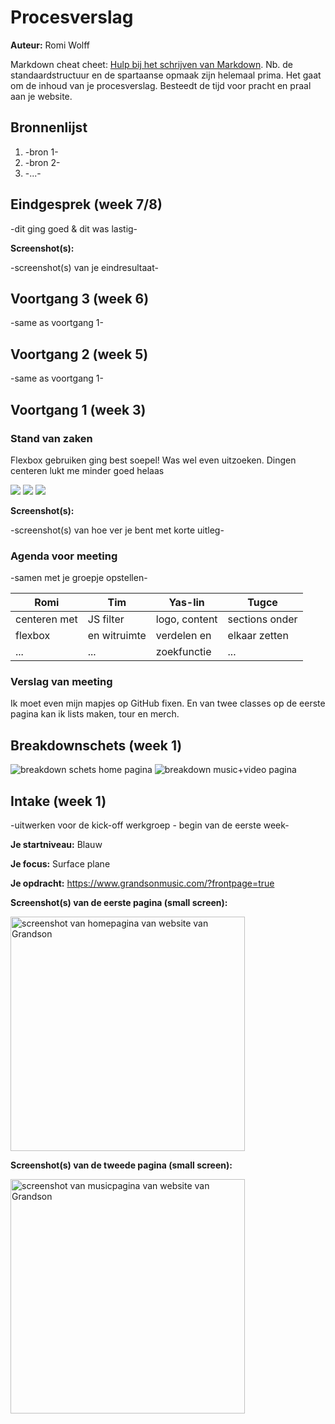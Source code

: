 # Procesverslag
**Auteur:** Romi Wolff

Markdown cheat cheet: [Hulp bij het schrijven van Markdown](https://github.com/adam-p/markdown-here/wiki/Markdown-Cheatsheet). Nb. de standaardstructuur en de spartaanse opmaak zijn helemaal prima. Het gaat om de inhoud van je procesverslag. Besteedt de tijd voor pracht en praal aan je website.



## Bronnenlijst
1. -bron 1-
2. -bron 2-
3. -...-



## Eindgesprek (week 7/8)

-dit ging goed & dit was lastig-

**Screenshot(s):**

-screenshot(s) van je eindresultaat-



## Voortgang 3 (week 6)

-same as voortgang 1-



## Voortgang 2 (week 5)

-same as voortgang 1-



## Voortgang 1 (week 3)

### Stand van zaken

Flexbox gebruiken ging best soepel! Was wel even uitzoeken. Dingen centeren lukt me minder goed helaas

<img src="img/vb1.png">
<img src="img/vb2.png">
<img src="img/vb3.png">

**Screenshot(s):**

-screenshot(s) van hoe ver je bent met korte uitleg-

### Agenda voor meeting

-samen met je groepje opstellen-

| Romi           | Tim                | Yas-lin      | Tugce     |
| ---            | ---                | ---          | ---              |
| centeren met   | JS filter          | logo, content| sections onder   |
| flexbox        | en witruimte       | verdelen en  | elkaar zetten    |
| ...            | ...                | zoekfunctie  | ...              |

### Verslag van meeting

Ik moet even mijn mapjes op GitHub fixen. En van twee classes op de eerste pagina kan ik lists maken, tour en merch.



## Breakdownschets (week 1)

<img src="images/breakdownschetsPAGE1.png" alt="breakdown schets home pagina">
<img src="images/breakdownschetsPAGE2.png" alt="breakdown music+video pagina">

## Intake (week 1)
-uitwerken voor de kick-off werkgroep - begin van de eerste week-

**Je startniveau:** Blauw 

**Je focus:** Surface plane

**Je opdracht:** https://www.grandsonmusic.com/?frontpage=true

**Screenshot(s) van de eerste pagina (small screen):**

<img src="images/grandsonhome.png" width="375px" alt="screenshot van homepagina van website van Grandson">

**Screenshot(s) van de tweede pagina (small screen):**

<img src="images/grandsonmusic.png" width="375px" alt="screenshot van musicpagina van website van Grandson">
